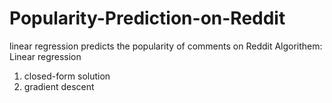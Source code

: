 # Popularity-Prediction-on-Reddit
linear regression predicts the popularity of comments on Reddit
Algorithem: Linear regression
1. closed-form solution 
2. gradient descent
